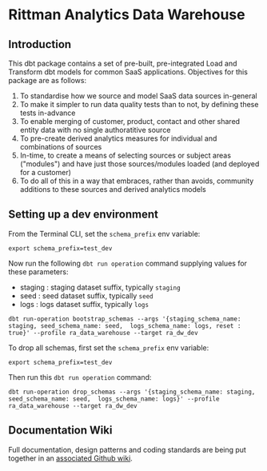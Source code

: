 # Rittman Analytics Data Warehouse

## Introduction
This dbt package contains a set of pre-built, pre-integrated Load and Transform dbt models for common SaaS applications.
Objectives for this package are as follows:

1. To standardise how we source and model SaaS data sources in-general
2. To make it simpler to run data quality tests than to not, by defining these tests in-advance
3. To enable merging of customer, product, contact and other shared entity data with no single authoratitive source
4. To pre-create derived analytics measures for individual and combinations of sources
5. In-time, to create a means of selecting sources or subject areas ("modules") and have just those sources/modules loaded (and deployed for a customer)
6. To do all of this in a way that embraces, rather than avoids, community additions to these sources and derived analytics models

## Setting up a dev environment

From the Terminal CLI, set the `schema_prefix` env variable:

```
export schema_prefix=test_dev
```

Now run the following `dbt run operation` command supplying values for these parameters:

- staging : staging dataset suffix, typically `staging`
- seed : seed dataset suffix, typically `seed`
- logs : logs dataset suffix, typically `logs`

```
dbt run-operation bootstrap_schemas --args '{staging_schema_name: staging, seed_schema_name: seed,  logs_schema_name: logs, reset : true}' --profile ra_data_warehouse --target ra_dw_dev
```

To drop all schemas, first set the `schema_prefix` env variable:

```
export schema_prefix=test_dev
```

Then run this `dbt run operation` command:

```
dbt run-operation drop_schemas --args '{staging_schema_name: staging, seed_schema_name: seed,  logs_schema_name: logs}' --profile ra_data_warehouse --target ra_dw_dev
```

## Documentation Wiki

Full documentation, design patterns and coding standards are being put together in an [associated Github wiki](https://github.com/rittmananalytics/ra_data_warehouse/wiki).
